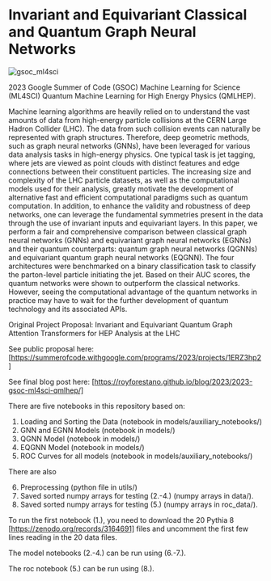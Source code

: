 # Invariant and Equivariant Classical and Quantum Graph Neural Networks

![gsoc_ml4sci](https://github.com/royforestano/2023_gsoc_ml4sci_qmlhep_gnn/assets/96851867/3ed6ecda-bbe2-4e80-8e97-fa3e3b6647bf)

2023 Google Summer of Code (GSOC) Machine Learning for Science (ML4SCI) Quantum Machine Learning for High Energy Physics (QMLHEP).

Machine learning algorithms are heavily relied on to understand the vast amounts of data from high-energy particle collisions at the CERN Large Hadron Collider (LHC). The data from such collision events can naturally be represented with graph structures. Therefore, deep geometric methods, such as graph neural networks (GNNs), have been leveraged for various data analysis tasks in high-energy physics. One typical task is jet tagging, where jets are viewed as point clouds with distinct features and edge connections between their constituent particles. The increasing size and complexity of the LHC particle datasets, as well as the computational models used for their analysis, greatly motivate the development of alternative fast and efficient computational paradigms such as quantum computation. In addition, to enhance the validity and robustness of deep networks, one can leverage the fundamental symmetries present in the data through the use of invariant inputs and equivariant layers. In this paper, we perform a fair and comprehensive comparison between classical graph neural networks (GNNs) and equivariant graph neural networks (EGNNs) and their quantum counterparts: quantum graph neural networks (QGNNs) and equivariant quantum graph neural networks (EQGNN). The four architectures were benchmarked on a binary classification task to classify the parton-level particle initiating the jet. Based on their AUC scores, the quantum networks were shown to outperform the classical networks. However, seeing the computational advantage of the quantum networks in practice may have to wait for the further development of quantum technology and its associated APIs. 

Original Project Proposal: Invariant and Equivariant Quantum Graph Attention Transformers for HEP Analysis at the LHC

See public proposal here: [https://summerofcode.withgoogle.com/programs/2023/projects/1ERZ3hp2]

See final blog post here: [https://royforestano.github.io/blog/2023/2023-gsoc-ml4sci-qmlhep/]

There are five notebooks in this repository based on:

1. Loading and Sorting the Data  (notebook in models/auxiliary_notebooks/)
2. GNN and EGNN Models           (notebook in models/)
3. QGNN Model                    (notebook in models/)
4. EQGNN Model                   (notebook in models/)
5. ROC Curves for all models     (notebook in models/auxiliary_notebooks/)

There are also

6. Preprocessing (python file in utils/)
7. Saved sorted numpy arrays for testing (2.-4.)  (numpy arrays in data/).
8. Saved sorted numpy arrays for testing (5.)  (numpy arrays in roc_data/).

To run the first notebook (1.), you need to download the 20 Pythia 8 [https://zenodo.org/records/3164691] files and uncomment the first few lines reading in the 20 data files.

The model notebooks (2.-4.) can be run using (6.-7.).

The roc notebook (5.) can be run using (8.).
